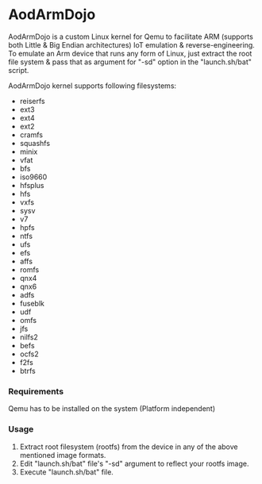 # AodArmDojo
AodArmDojo is a custom Linux kernel for Qemu to facilitate ARM (supports both Little & Big Endian architectures) IoT emulation &amp; reverse-engineering. To emulate an Arm device that runs any form of Linux, just extract the root file system & pass that as argument for "-sd" option in the "launch.sh/bat" script. 

AodArmDojo kernel supports following filesystems:
* reiserfs
* ext3
* ext4
* ext2
* cramfs
* squashfs
* minix
* vfat
* bfs
* iso9660
* hfsplus
* hfs
* vxfs
* sysv
* v7
* hpfs
* ntfs
* ufs
* efs
* affs
* romfs
* qnx4
* qnx6
* adfs
* fuseblk
* udf
* omfs
* jfs
* nilfs2
* befs
* ocfs2
* f2fs
* btrfs

### Requirements

Qemu has to be installed on the system (Platform independent)

### Usage
1. Extract root filesystem (rootfs) from the device in any of the above mentioned image formats.
2. Edit "launch.sh/bat" file's "-sd" argument to reflect your rootfs image. 
3. Execute "launch.sh/bat" file.

